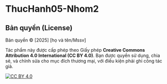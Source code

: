 # ThucHanh05-Nhom2
## Bản quyền (License)

Bản quyền © [2025] [họ và tên/Mssv]

Tác phẩm này được cấp phép theo Giấy phép **Creative Commons Attribution 4.0 International (CC BY 4.0)**.
Bạn được quyền sử dụng, chia sẻ, và chỉnh sửa cho mục đích thương mại, với điều kiện phải ghi công tác giả.

[![CC BY 4.0][cc-by-shield]][cc-by]

[cc-by-shield]: https://img.shields.io/badge/License-CC%20BY%204.0-lightgrey.svg
[cc-by]: http://creativecommons.org/licenses/by/4.0/
